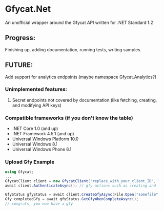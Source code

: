 # Gfycat.Net
An unofficial wrapper around the Gfycat API written for .NET Standard 1.2

## Progress:
Finishing up, adding documentation, running tests, writing samples.

## FUTURE:
Add support for analytics endpoints (maybe namespace Gfycat.Analytics?)

### Unimplemented features: 
1. Secret endpoints not covered by documentation (like fetching, creating, and modifying API keys)

### Compatible frameworks (if you don't know the table)
* .NET Core 1.0 (and up)
* .NET Framework 4.5.1 (and up)
* Universal Windows Platform 10.0
* Universal Windows 8.1
* Universal Windows Phone 8.1

### Upload Gfy Example
```csharp
using Gfycat;
...
GfycatClient client = new GfycatClient("replace_with_your_client_ID", "replace_with_your_client_secret");
await client.AuthenticateAsync(); // gfy actions such as creating and fetching don't require that a user logs in

GfyStatus gfyStatus = await client.CreateGfyAsync(File.Open("somefile", FileMode.Open));
Gfy completedGfy = await gfyStatus.GetGfyWhenCompleteAsync();
// congrats, you now have a gfy
```
